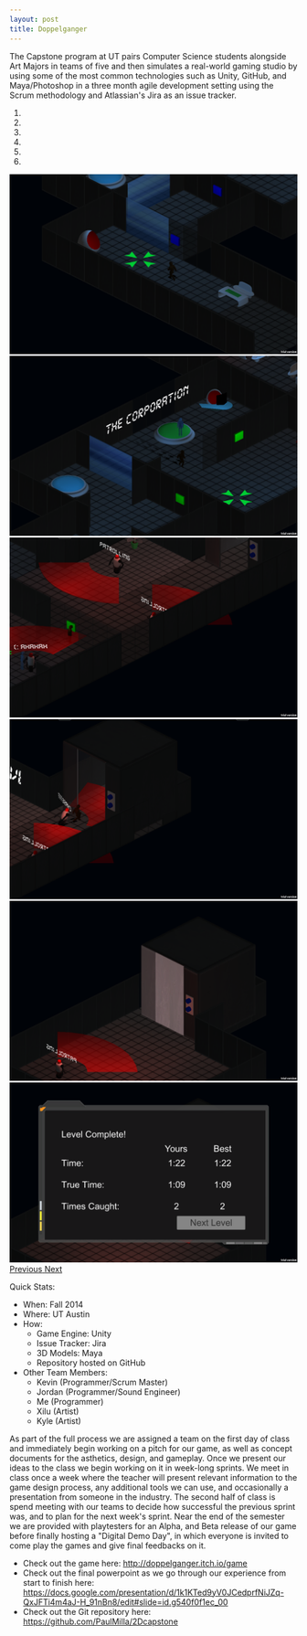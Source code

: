 ```yaml
---
layout: post
title: Doppelganger
---
```


The Capstone program at UT pairs Computer Science students alongside Art Majors in teams of five and then simulates a real-world gaming studio by using some of the most common technologies such as Unity, GitHub, and Maya/Photoshop in a three month agile development setting using the Scrum methodology and Atlassian's Jira as an issue tracker.

<div id="myCarousel" class="carousel slide" data-ride="carousel">
  <!-- Indicators -->
  <ol class="carousel-indicators">
    <li data-target="#myCarousel" data-slide-to="0" class="active"></li>
    <li data-target="#myCarousel" data-slide-to="1"></li>
    <li data-target="#myCarousel" data-slide-to="2"></li>
    <li data-target="#myCarousel" data-slide-to="3"></li>
    <li data-target="#myCarousel" data-slide-to="4"></li>
    <li data-target="#myCarousel" data-slide-to="5"></li>
  </ol>

  <!-- Wrapper for slides -->
  <div class="carousel-inner" role="listbox">
    <div class="item active"> <img src="/images/Doppelganger_1.png" alt="Doppelganger 1"> </div>
    <div class="item"> <img src="/images/Doppelganger_2.png" alt="Doppelganger 2"> </div>
    <div class="item"> <img src="/images/Doppelganger_3.png" alt="Doppelganger 3"> </div>
    <div class="item"> <img src="/images/Doppelganger_4.png" alt="Doppelganger 4"> </div>
    <div class="item"> <img src="/images/Doppelganger_5.png" alt="Doppelganger 5"> </div>
    <div class="item"> <img src="/images/Doppelganger_6.png" alt="Doppelganger 6"> </div>
  </div>

  <!-- Left and right controls -->
  <a class="left carousel-control" href="#myCarousel" role="button" data-slide="prev">
    <span class="glyphicon glyphicon-chevron-left" aria-hidden="true"></span>
    <span class="sr-only">Previous</span>
  </a>
  <a class="right carousel-control" href="#myCarousel" role="button" data-slide="next">
    <span class="glyphicon glyphicon-chevron-right" aria-hidden="true"></span>
    <span class="sr-only">Next</span>
  </a>
</div>

Quick Stats:

* When: Fall 2014
* Where: UT Austin
* How:
  - Game Engine: Unity
  - Issue Tracker: Jira
  - 3D Models: Maya
  - Repository hosted on GitHub
* Other Team Members:
  - Kevin (Programmer/Scrum Master)
  - Jordan (Programmer/Sound Engineer)
  - Me (Programmer)
  - Xilu (Artist)
  - Kyle (Artist)

As part of the full process we are assigned a team on the first day of class and immediately begin working on a pitch for our game, as well as concept documents for the asthetics, design, and gameplay. Once we present our ideas to the class we begin working on it in week-long sprints. We meet in class once a week where the teacher will present relevant information to the game design process, any additional tools we can use, and occasionally a presentation from someone in the industry. The second half of class is spend meeting with our teams to decide how successful the previous sprint was, and to plan for the next week's sprint. Near the end of the semester we are provided with playtesters for an Alpha, and Beta release of our game before finally hosting a "Digital Demo Day", in which everyone is invited to come play the games and give final feedbacks on it.

* Check out the game here: <http://doppelganger.itch.io/game>
* Check out the final powerpoint as we go through our experience from start to finish here: <https://docs.google.com/presentation/d/1k1KTed9yV0JCedprfNiJZq-QxJFTi4m4aJ-H_91nBn8/edit#slide=id.g540f0f1ec_00>
* Check out the Git repository here: <https://github.com/PaulMilla/2Dcapstone>
